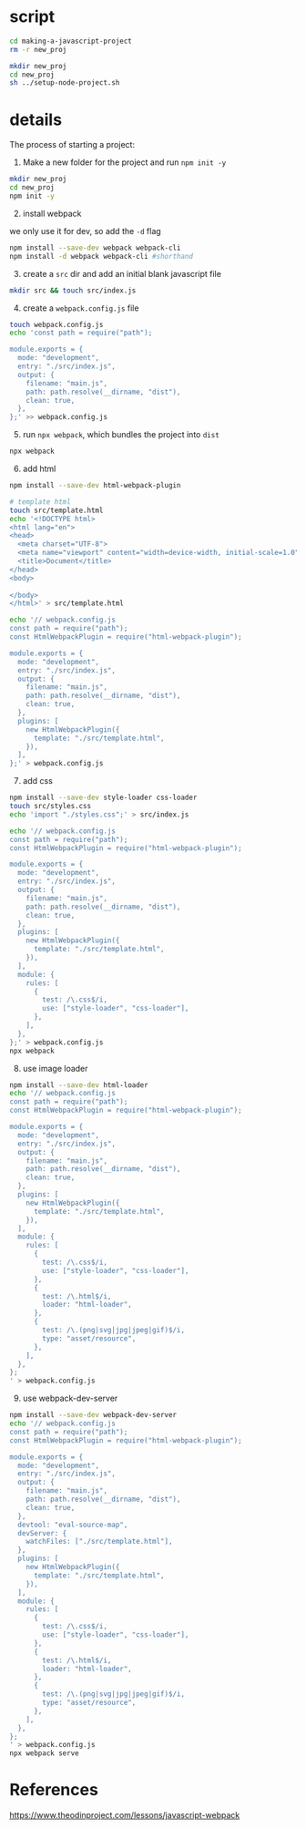 # script

```bash
cd making-a-javascript-project
rm -r new_proj

mkdir new_proj 
cd new_proj
sh ../setup-node-project.sh
```


# details

The process of starting a project:

1. Make a new folder for the project and run `npm init -y`

```bash
mkdir new_proj 
cd new_proj
npm init -y
```

2. install webpack

we only use it for dev, so add the `-d` flag

```bash
npm install --save-dev webpack webpack-cli
npm install -d webpack webpack-cli #shorthand
```

3. create a `src` dir and add an initial blank javascript file

```bash
mkdir src && touch src/index.js
```

4. create a `webpack.config.js` file

```bash
touch webpack.config.js
echo 'const path = require("path");

module.exports = {
  mode: "development",
  entry: "./src/index.js",
  output: {
    filename: "main.js",
    path: path.resolve(__dirname, "dist"),
    clean: true,
  },
};' >> webpack.config.js
```

5. run `npx webpack`, which bundles the project into `dist`

```bash
npx webpack
```

6. add html

```bash
npm install --save-dev html-webpack-plugin

# template html
touch src/template.html
echo '<!DOCTYPE html>
<html lang="en">
<head>
  <meta charset="UTF-8">
  <meta name="viewport" content="width=device-width, initial-scale=1.0">
  <title>Document</title>
</head>
<body>
  
</body>
</html>' > src/template.html

echo '// webpack.config.js
const path = require("path");
const HtmlWebpackPlugin = require("html-webpack-plugin");

module.exports = {
  mode: "development",
  entry: "./src/index.js",
  output: {
    filename: "main.js",
    path: path.resolve(__dirname, "dist"),
    clean: true,
  },
  plugins: [
    new HtmlWebpackPlugin({
      template: "./src/template.html",
    }),
  ],
};' > webpack.config.js
```

7. add css

```bash
npm install --save-dev style-loader css-loader
touch src/styles.css
echo 'import "./styles.css";' > src/index.js

echo '// webpack.config.js
const path = require("path");
const HtmlWebpackPlugin = require("html-webpack-plugin");

module.exports = {
  mode: "development",
  entry: "./src/index.js",
  output: {
    filename: "main.js",
    path: path.resolve(__dirname, "dist"),
    clean: true,
  },
  plugins: [
    new HtmlWebpackPlugin({
      template: "./src/template.html",
    }),
  ],
  module: {
    rules: [
      {
        test: /\.css$/i,
        use: ["style-loader", "css-loader"],
      },
    ],
  },
};' > webpack.config.js
npx webpack
```

8. use image loader

```bash
npm install --save-dev html-loader
echo '// webpack.config.js
const path = require("path");
const HtmlWebpackPlugin = require("html-webpack-plugin");

module.exports = {
  mode: "development",
  entry: "./src/index.js",
  output: {
    filename: "main.js",
    path: path.resolve(__dirname, "dist"),
    clean: true,
  },
  plugins: [
    new HtmlWebpackPlugin({
      template: "./src/template.html",
    }),
  ],
  module: {
    rules: [
      {
        test: /\.css$/i,
        use: ["style-loader", "css-loader"],
      },
      {
        test: /\.html$/i,
        loader: "html-loader",
      },
      {
        test: /\.(png|svg|jpg|jpeg|gif)$/i,
        type: "asset/resource",
      },
    ],
  },
};
' > webpack.config.js
```

9. use webpack-dev-server

```bash
npm install --save-dev webpack-dev-server
echo '// webpack.config.js
const path = require("path");
const HtmlWebpackPlugin = require("html-webpack-plugin");

module.exports = {
  mode: "development",
  entry: "./src/index.js",
  output: {
    filename: "main.js",
    path: path.resolve(__dirname, "dist"),
    clean: true,
  },
  devtool: "eval-source-map",
  devServer: {
    watchFiles: ["./src/template.html"],
  },
  plugins: [
    new HtmlWebpackPlugin({
      template: "./src/template.html",
    }),
  ],
  module: {
    rules: [
      {
        test: /\.css$/i,
        use: ["style-loader", "css-loader"],
      },
      {
        test: /\.html$/i,
        loader: "html-loader",
      },
      {
        test: /\.(png|svg|jpg|jpeg|gif)$/i,
        type: "asset/resource",
      },
    ],
  },
};
' > webpack.config.js
npx webpack serve
```

# References

https://www.theodinproject.com/lessons/javascript-webpack